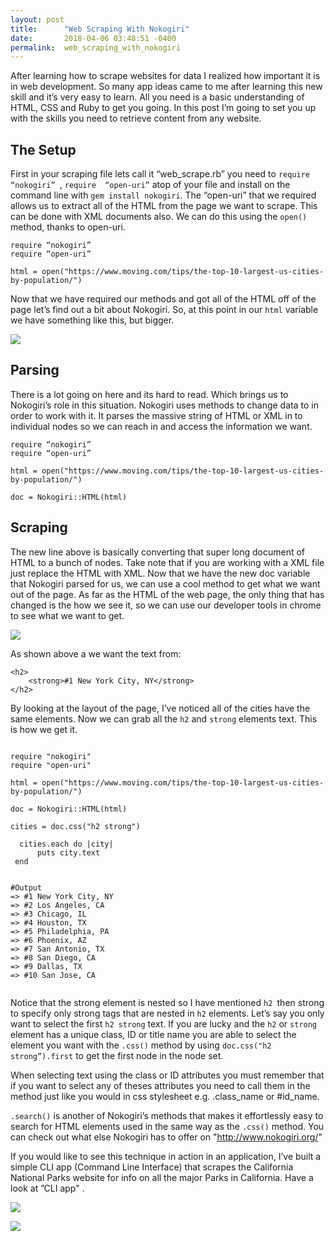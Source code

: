 ```yaml
---
layout: post
title:      "Web Scraping With Nokogiri"
date:       2018-04-06 03:48:51 -0400
permalink:  web_scraping_with_nokogiri
---
```



After learning how to scrape websites for data I realized how important it is in web development. So many app ideas came to me after learning this new skill and it’s very easy to learn. All you need is a basic understanding of HTML, CSS and Ruby to get you going. In this post I’m going to set you up with the skills you need to retrieve content from any website.


## The Setup

First in your scraping file lets call it “web_scrape.rb” you need to `require “nokogiri” `, `require  “open-uri”` atop of your file and install on the command line with `gem install nokogiri`.
The “open-uri” that we required allows us to extract all of the HTML from the page we want to scrape. This can be done with XML documents also. We can do this using the `open()` method, thanks to open-uri.

``` 
require “nokogiri”
require “open-uri”

html = open("https://www.moving.com/tips/the-top-10-largest-us-cities-by-population/")

```

Now that we have required our methods and got all of the HTML off of the page let’s find out a bit about Nokogiri. So, at this point  in our `html` variable we have something like this, but bigger.



![](http://res.cloudinary.com/zacwillmington/image/upload/v1523000575/Screen_Shot_2018-03-19_at_11.16.53_AM_kmigcy.png)




## Parsing

There is a lot going on here and its hard to read. Which brings us to Nokogiri’s role in this situation. Nokogiri uses methods to change data to in order to work with it. It parses the massive string of HTML or XML in to individual nodes so we can reach in and access the information we want. 


``` 
require “nokogiri”
require “open-uri”

html = open("https://www.moving.com/tips/the-top-10-largest-us-cities-by-population/")

doc = Nokogiri::HTML(html)

```


## Scraping

The new line above is basically converting that super long document of HTML to a bunch of nodes. Take note that if you are working with a XML file just replace the HTML with XML. Now that we have the new doc variable that Nokogiri parsed for us, we can use a cool method to get what we want out of the page. As far as the HTML of the web page, the only thing that has changed is the how we see it, so we can use our developer tools in chrome to see what we want to get.  


![](http://res.cloudinary.com/zacwillmington/image/upload/v1523000584/Screen_Shot_2018-03-19_at_11.17.24_AM_flswos.png)



As shown above a we want the text from:

```
<h2>
	<strong>#1 New York City, NY</strong>	
</h2>
```
 
By looking at the layout of the page, I’ve noticed all of the cities have the same elements. Now we can grab all the `h2` and `strong` elements text. This is how we get it.

```

require "nokogiri"
require "open-uri"

html = open("https://www.moving.com/tips/the-top-10-largest-us-cities-by-population/")

doc = Nokogiri::HTML(html)

cities = doc.css("h2 strong")

  cities.each do |city|
      puts city.text
 end
 

#Output
=> #1 New York City, NY
=> #2 Los Angeles, CA
=> #3 Chicago, IL
=> #4 Houston, TX
=> #5 Philadelphia, PA
=> #6 Phoenix, AZ
=> #7 San Antonio, TX
=> #8 San Diego, CA
=> #9 Dallas, TX
=> #10 San Jose, CA


```


Notice that the strong element is nested so I have mentioned `h2 `then strong to specify only strong tags that are nested in `h2` elements. Let’s say you only want to select the first `h2 strong` text. If you are lucky and the `h2` or `strong` element has a unique class, ID or title name you are able to select the element you want with the `.css()` method by using `doc.css("h2 strong”).first` to get the first node in the node set.


When selecting text using the class or ID attributes you must remember that if you want to select any of theses attributes you need to call them in the method just like you would in css
stylesheet e.g.  .class_name or #id_name.


`.search()` is another of Nokogiri’s methods that makes it effortlessly easy to search for HTML elements used in the same way as the `.css()` method. You can check out what else Nokogiri has to offer on "http://www.nokogiri.org/"

If you would like to see this technique in action in an application, I’ve built a simple CLI app (Command Line Interface) that scrapes the California National Parks website for info on all the major Parks in California. Have a look at ”CLI app" .

![](http://res.cloudinary.com/zacwillmington/image/upload/v1523000575/Screen_Shot_2018-03-19_at_11.16.53_AM_kmigcy.png)

![](http://res.cloudinary.com/zacwillmington/image/upload/v1523000584/Screen_Shot_2018-03-19_at_11.17.24_AM_flswos.png)


